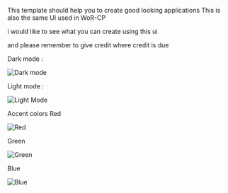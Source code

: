 This template should help you to create good looking applications
This is also the same UI used in WoR-CP

i would like to see what you can create using this ui

and please remember to give credit where credit is due


Dark mode :

![Dark mode](https://user-images.githubusercontent.com/72354122/119581791-f3217900-bdcb-11eb-802c-5e34f90c566f.png)

Light mode :

![Light Mode](https://user-images.githubusercontent.com/72354122/119581801-f74d9680-bdcb-11eb-96f6-73416be6b5fa.png)

Accent colors
Red

![Red](https://user-images.githubusercontent.com/72354122/119581805-f9175a00-bdcb-11eb-937b-f78c859be170.png)

Green

![Green](https://user-images.githubusercontent.com/72354122/119581806-fa488700-bdcb-11eb-821c-451c832b769e.png)

Blue

![Blue](https://user-images.githubusercontent.com/72354122/119581808-fb79b400-bdcb-11eb-82db-3aac3f3e90d9.png)
